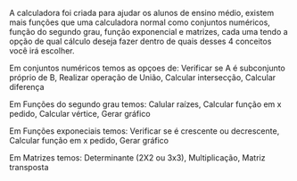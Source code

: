 A calculadora foi criada para ajudar os alunos de ensino médio, existem mais funções que uma calculadora normal como conjuntos numéricos, função do segundo grau, função exponencial e matrizes, cada uma tendo a opção de qual cálculo deseja fazer dentro de quais desses 4 conceitos você irá escolher. 

Em conjuntos numéricos temos as opçoes de:
Verificar se A é subconjunto próprio de B,
Realizar operação de União,
Calcular intersecção,
Calcular diferença

Em Funções do segundo grau temos:
Calular raízes,
Calcular função em x pedido,
Calcular vértice,
Gerar gráfico

Em Funções exponeciais temos:
Verificar se é crescente ou decrescente,
Calcular função em x pedido,
Gerar gráfico

Em Matrizes temos:
Determinante (2X2 ou 3x3),
Multiplicação,
Matriz transposta
